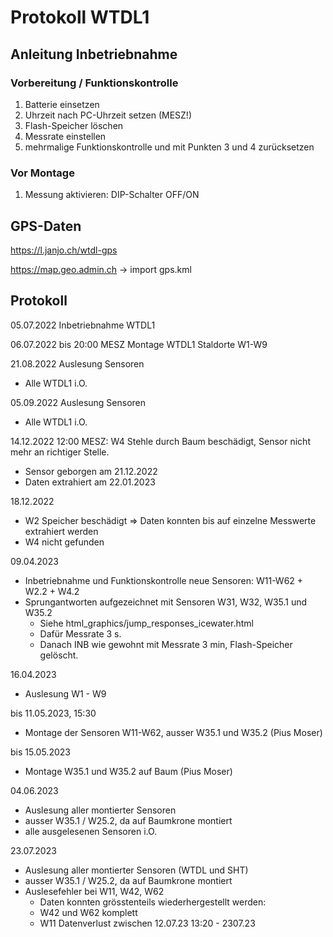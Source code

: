 # Protokoll WTDL1

## Anleitung Inbetriebnahme

### Vorbereitung / Funktionskontrolle
1. Batterie einsetzen
2. Uhrzeit nach PC-Uhrzeit setzen (MESZ!)
3. Flash-Speicher löschen
4. Messrate einstellen
5. mehrmalige Funktionskontrolle und mit Punkten 3 und 4 zurücksetzen

### Vor Montage
1. Messung aktivieren: DIP-Schalter OFF/ON


## GPS-Daten
https://l.janjo.ch/wtdl-gps

https://map.geo.admin.ch
-> import gps.kml


## Protokoll

05.07.2022 Inbetriebnahme WTDL1


06.07.2022 bis 20:00 MESZ Montage WTDL1 Staldorte W1-W9


21.08.2022 Auslesung Sensoren
* Alle WTDL1 i.O.


05.09.2022 Auslesung Sensoren
* Alle WTDL1 i.O.


14.12.2022 12:00 MESZ: W4 Stehle durch Baum beschädigt, Sensor nicht mehr an richtiger Stelle.
* Sensor geborgen am 21.12.2022
* Daten extrahiert am 22.01.2023


18.12.2022
* W2 Speicher beschädigt => Daten konnten bis auf einzelne Messwerte extrahiert werden
* W4 nicht gefunden


09.04.2023
* Inbetriebnahme und Funktionskontrolle neue Sensoren: W11-W62 + W2.2 + W4.2
* Sprungantworten aufgezeichnet mit Sensoren W31, W32, W35.1 und W35.2
	* Siehe html_graphics/jump_responses_icewater.html
	* Dafür Messrate 3 s.
	* Danach INB wie gewohnt mit Messrate 3 min, Flash-Speicher gelöscht.


16.04.2023
* Auslesung W1 - W9


bis 11.05.2023, 15:30
* Montage der Sensoren W11-W62, ausser W35.1 und W35.2 (Pius Moser)


bis 15.05.2023
* Montage W35.1 und W35.2 auf Baum (Pius Moser)


04.06.2023
* Auslesung aller montierter Sensoren
* ausser W35.1 / W25.2, da auf Baumkrone montiert
* alle ausgelesenen Sensoren i.O.


23.07.2023
* Auslesung aller montierter Sensoren (WTDL und SHT)
* ausser W35.1 / W25.2, da auf Baumkrone montiert
* Auslesefehler bei W11, W42, W62
  * Daten konnten grösstenteils wiederhergestellt werden:
  * W42 und W62 komplett
  * W11 Datenverlust zwischen 12.07.23 13:20 - 2307.23 
